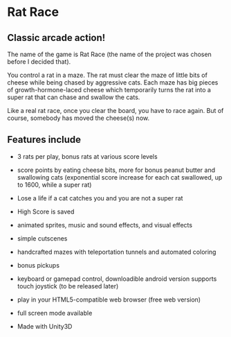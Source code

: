 # Rat Race

## Classic arcade action!

The name of the game is Rat Race (the name of the project was chosen before I decided that).

You control a rat in a maze.  The rat must clear the maze of little bits of cheese while being chased by aggressive cats.  Each maze has big pieces of growth-hormone-laced cheese which temporarily turns the rat into a super rat that can chase and swallow the cats.  

Like a real rat race, once you clear the board, you have to race again.  But of course, somebody has moved the cheese(s) now.

## Features include

+ 3 rats per play, bonus rats at various score levels

+ score points by eating cheese bits, more for bonus peanut butter and swallowing cats (exponential score increase for each cat swallowed, up to 1600, while a super rat)

+ Lose a life if a cat catches you and you are not a super rat

+ High Score is saved

+ animated sprites, music and sound effects, and visual effects

+ simple cutscenes

+ handcrafted mazes with teleportation tunnels and automated coloring

+ bonus pickups

+ keyboard or gamepad control, downloadible android version supports
touch joystick (to be released later)

+ play in your HTML5-compatible web browser (free web version)

+ full screen mode available

+ Made with Unity3D







